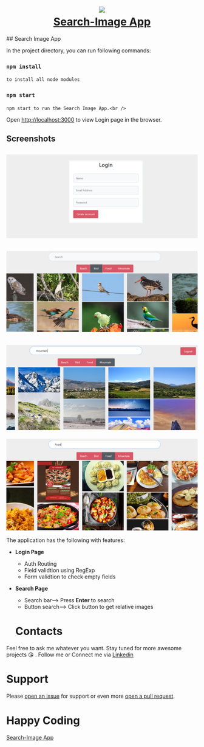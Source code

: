 <h1 align="center">
  <br>
    <img width="150" src="https://cdn4.iconfinder.com/data/icons/logos-3/600/React.js_logo-512.png">
  <br>
  <a href="https://vikram-choudhary.github.io/deploy-searchforimage/">Search-Image App</a>
  <br>
</h1>
## Search Image App

In the project directory, you can run following commands:

### `npm install`

    to install all node modules

### `npm start`

    npm start to run the Search Image App.<br />

Open [http://localhost:3000](http://localhost:3000) to view Login page in the browser.

Screenshots
--------------
![image](https://github.com/Vikram-Choudhary/SearchForImage/blob/master/src/ScreenShots/screenshot1.PNG)
--------------
![image](https://github.com/Vikram-Choudhary/SearchForImage/blob/master/src/ScreenShots/screenshot2.PNG)
--------------
![image](https://github.com/Vikram-Choudhary/SearchForImage/blob/master/src/ScreenShots/screenshot3.PNG)
--------------
![image](https://github.com/Vikram-Choudhary/SearchForImage/blob/master/src/ScreenShots/screenshot4.PNG)

The application has the following with features:

- **Login Page**
  - Auth Routing
  - Field validtion using RegExp
  - Form validtion to check empty fields
- **Search Page**
  - Search bar--> Press **Enter** to search
  - Button search--> Click button to get relative images
  
   # Contacts
Feel free to ask me whatever you want. Stay tuned for more awesome projects :kissing_heart: . Follow me or Connect me via <a href="https://www.linkedin.com/in/choudhary-vikram/">Linkedin<a/>

# Support
Please [open an issue](https://github.com/Vikram-Choudhary/SearchForImage/issues) for support or even more [open a pull request](https://github.com/Vikram-Choudhary/SearchForImage/pulls).

# Happy Coding
<a href="https://vikram-choudhary.github.io/deploy-searchforimage/">Search-Image App</a>

